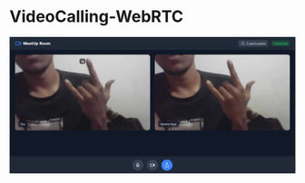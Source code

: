 # VideoCalling-WebRTC


![Working On Local System](https://github.com/AdityaAnandCodes/VideoCalling-WebRTC/blob/working-on-local/showcase/WorkingOnLocal.PNG)
